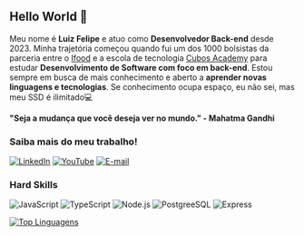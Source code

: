 ## Hello World :vulcan_salute:

Meu nome é **Luiz Felipe** e atuo como **Desenvolvedor Back-end** desde 2023. Minha trajetória começou quando fui um dos 1000 bolsistas da parceria entre o [Ifood](https://www.ifood.com.br/) e a escola de tecnologia [Cubos Academy](https://cubos.academy/) para estudar **Desenvolvimento de Software com foco em back-end**. Estou sempre em busca de mais conhecimento e aberto a **aprender novas linguagens e tecnologias**. Se conhecimento ocupa espaço, eu não sei, mas meu SSD é ilimitado:computer:

**"Seja a mudança que você deseja ver no mundo." - Mahatma Gandhi**

### Saiba mais do meu trabalho!
[![LinkedIn](https://img.shields.io/badge/LinkedIn-0077B5?style=for-the-badge&logo=linkedin&logoColor=white)](https://www.linkedin.com/in/devlfreis/)
 [![YouTube](https://img.shields.io/badge/YouTube-FF0000?style=for-the-badge&logo=youtube&logoColor=white)](https://www.youtube.com/channel/UCHtZUpwqO_FhX5qshDDdCow)  [![E-mail](https://img.shields.io/badge/Gmail-D14836?style=for-the-badge&logo=gmail&logoColor=white)](lfreis.contato@gmail.com)

### Hard Skills
![JavaScript](https://img.shields.io/badge/JavaScript-323330?style=for-the-badge&logo=javascript&logoColor=F7DF1E )  ![TypeScript](https://img.shields.io/badge/TypeScript-007ACC?style=for-the-badge&logo=typescript&logoColor=white)  ![Node.js](https://img.shields.io/badge/Node%20js-339933?style=for-the-badge&logo=nodedotjs&logoColor=white)  ![PostgreeSQL](https://img.shields.io/badge/PostgreSQL-316192?style=for-the-badge&logo=postgresql&logoColor=white)  ![Express](https://img.shields.io/badge/Express%20js-000000?style=for-the-badge&logo=express&logoColor=white)



[![Top Linguagens](https://github-readme-stats.vercel.app/api/top-langs/?username=DevFelipreis&layout=donut-vertical&bg_color=000000&text_color=FFFFFF&title_color=800080&hide_border=true)](https://github.com/DevFelipreis)






